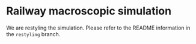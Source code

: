 # Railway macroscopic simulation

We are restyling the simulation. Please refer to the README information in the `restyling` branch.